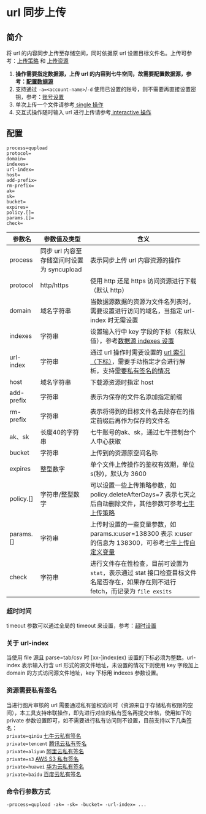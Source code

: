 # url 同步上传

## 简介
将 url 的内容同步上传至存储空间，同时依据原 url 设置目标文件名。上传可参考：[上传策略](https://developer.qiniu.com/kodo/manual/1206/put-policy) 
和 [上传资源](https://developer.qiniu.com/kodo/manual/1234/upload-types)  
1. **操作需要指定数据源，上传 url 的内容到七牛空间，故需要配置数据源，参考：[配置数据源](datasource.md)**  
2. 支持通过 `-a=<account-name>`/`-d` 使用已设置的账号，则不需要再直接设置密钥，参考：[账号设置](../README.md#账号设置)  
2. 单次上传一个文件请参考[ single 操作](single.md)  
3. 交互式操作随时输入 url 进行上传请参考[ interactive 操作](interactive.md)  

## 配置
```
process=qupload
protocol=
domain=
indexes=
url-index=
host=
add-prefix=
rm-prefix=
ak=
sk=
bucket=
expires=
policy.[]=
params.[]=
check=
```  
|参数名|参数值及类型 | 含义|  
|-----|-------|-----|  
|process|同步 url 内容至存储空间时设置为 syncupload | 表示同步上传 url 内容资源的操作|  
|protocol| http/https| 使用 http 还是 https 访问资源进行下载（默认 http）|  
|domain| 域名字符串| 当数据源数据的资源为文件名列表时，需要设置进行访问的域名，当指定 url-index 时无需设置|  
|indexes|字符串| 设置输入行中 key 字段的下标（有默认值），参考[数据源 indexes 设置](datasource.md#1-公共参数)|  
|url-index| 字符串| 通过 url 操作时需要设置的 [url 索引（下标）](#关于-url-index)，需要手动指定才会进行解析，支持[需要私有签名的情况](#资源需要私有签名)|  
|host| 域名字符串| 下载源资源时指定 host|  
|add-prefix| 字符串| 表示为保存的文件名添加指定前缀|  
|rm-prefix| 字符串| 表示将得到的目标文件名去除存在的指定前缀后再作为保存的文件名|  
|ak、sk|长度40的字符串|七牛账号的ak、sk，通过七牛控制台个人中心获取|  
|bucket| 字符串| 上传到的资源原空间名称|  
|expires| 整型数字| 单个文件上传操作的鉴权有效期，单位 s(秒)，默认为 3600|  
|policy.[]| 字符串/整型数字| 可以设置一些上传策略参数，如 policy.deleteAfterDays=7 表示七天之后自动删除文件，其他参数可参考[七牛上传策略](https://developer.qiniu.com/kodo/manual/1206/put-policy)|  
|params.[]| 字符串| 上传时设置的一些变量参数，如 params.x:user=138300 表示 x:user 的信息为 138300，可参考[七牛上传自定义变量](https://developer.qiniu.com/kodo/manual/1235/vars#xvar)|  
|check|字符串| 进行文件存在性检查，目前可设置为 `stat`，表示通过 stat 接口检查目标文件名是否存在，如果存在则不进行 fetch，而记录为 `file exsits`|  

### 超时时间
timeout 参数可以通过全局的 timeout 来设置，参考：[超时设置](../README.md#7-超时设置)  

### 关于 url-index
当使用 file 源且 parse=tab/csv 时 [xx-]index(ex) 设置的下标必须为整数。url-index 表示输入行含 url 形式的源文件地址，未设置的情况下则使用 
key 字段加上 domain 的方式访问源文件地址，key 下标用 indexes 参数设置。  

### 资源需要私有签名
当进行图片审核的 url 需要通过私有鉴权访问时（资源来自于存储私有权限的空间），本工具支持串联操作，即先进行对应的私有签名再提交审核，使用如下的 private
参数设置即可，如不需要进行私有访问则不设置，目前支持以下几类签名：  
`private=qiniu` [七牛云私有签名](privateurl.md#七牛配置参数)  
`private=tencent` [腾讯云私有签名](privateurl.md#其他存储配置参数)  
`private=aliyun` [阿里云私有签名](privateurl.md#其他存储配置参数)  
`private=s3` [AWS S3 私有签名](privateurl.md#其他存储配置参数)  
`private=huawei` [华为云私有签名](privateurl.md#其他存储配置参数)  
`private=baidu` [百度云私有签名](privateurl.md#其他存储配置参数)  

### 命令行参数方式
```
-process=qupload -ak= -sk= -bucket= -url-index= ...
```

